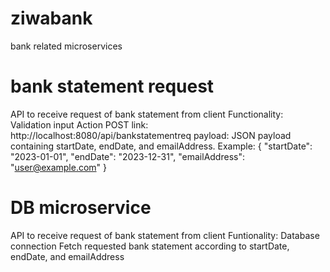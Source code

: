 # ziwabank
 bank related microservices

# bank statement request
 API to receive request of bank statement from client
 Functionality:
 Validation input
 Action POST
 link: http://localhost:8080/api/bankstatementreq
 payload: JSON payload containing startDate, endDate, and emailAddress.
 Example: 
 {
  "startDate": "2023-01-01",
  "endDate": "2023-12-31",
  "emailAddress": "user@example.com"
 }

 # DB microservice
 API to receive request of bank statement from client
 Funtionality:
 Database connection
 Fetch requested bank statement according to startDate, endDate, and emailAddress

